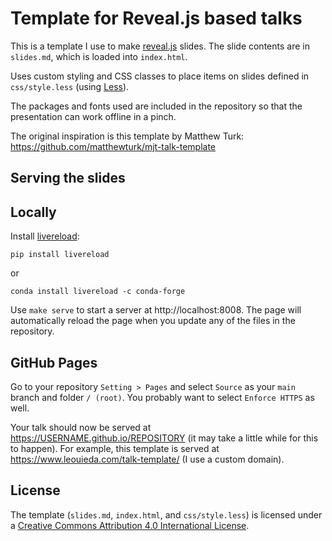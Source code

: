 # Template for Reveal.js based talks

This is a template I use to make [reveal.js](https://revealjs.com/) slides.
The slide contents are in `slides.md`, which is loaded into `index.html`.

Uses custom styling and CSS classes to place items on slides defined
in `css/style.less` (using [Less](http://lesscss.org/)).

The packages and fonts used are included in the repository so that the
presentation can work offline in a pinch.

The original inspiration is this template by Matthew Turk:
https://github.com/matthewturk/mjt-talk-template

## Serving the slides

## Locally

Install [livereload](https://github.com/lepture/python-livereload):

```
pip install livereload
```

or

```
conda install livereload -c conda-forge
```

Use `make serve` to start a server at http://localhost:8008. The page will
automatically reload the page when you update any of the files in the
repository.

## GitHub Pages

Go to your repository `Setting > Pages` and select `Source` as your
`main` branch and folder `/ (root)`. You probably want to select
`Enforce HTTPS` as well.

Your talk should now be served at https://USERNAME.github.io/REPOSITORY
(it may take a little while for this to happen).
For example, this template is served at
https://www.leouieda.com/talk-template/ (I use a custom domain).

## License

The template (`slides.md`, `index.html`, and `css/style.less`) is licensed under a
<a href="https://creativecommons.org/licenses/by/4.0/">Creative Commons
Attribution 4.0 International License</a>.
